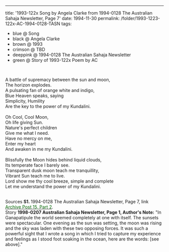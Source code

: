 ---
title: '1993-122x Song by Angela Clarke from 1994-0128 The Australian Sahaja Newsletter, Page 7'
date: 1994-11-30
permalink: /folder/1993-1223-122x-AC-1994-0128-TASN
tags:
  - blue @ Song
  - black @ Angela Clarke
  - brown @ 1993
  - crimson @ TBD
  - deeppink @ 1994-0128 The Australian Sahaja Newsletter
  - green @ Story of 1993-122x Poem by AC
<br>

<p>
A battle of supremacy between the sun and moon,<br>
The horizon  explodes.<br>
A pulsating fan of orange white and indigo,<br>
Blue Heaven speaks, saying<br>
Simplicity, Humility<br>
Are the key to the power of my Kundalini.<br> 
<br>
Oh Cool, Cool Moon,<br>
Oh life giving Sun.<br>
Nature's perfect children<br>
Give me what I need.<br>
Have no mercy on me,<br>
Enter my heart<br>
And awaken in me my Kundalini.<br>
<br>
Blissfully the Moon hides behind liquid clouds,<br>
Its temperate face I barely see.<br>
Transparent dusk moon teach me tranquillity,<br>
Vibrant Sun teach me to live.<br>
Lord show me thy cool breeze, simple and complete<br>
Let me understand the power of my Kundalini.<br>
</p>

<br>

<wave-list>
<list-title color="DarkSeaGreen" width="55">Sources</list-title>
  <list-item color="BlanchedAlmond"  width="280"><b>S1. </b> 1994-0128 The Australian Sahaja Newsletter, Page 7, link </font> <a href="https://seven-teams.github.io/archives/2023/1007"><font color="DarkGreen">Archive Post 15, Part 2</font></a>.</list-item>
</wave-list>

<br>

<wave-list>
<list-title color="DarkSeaGreen" width="40">Story</list-title>
  <list-item color="BlanchedAlmond"  width="280"><b>1998-0207 Australian Sahaja Newsletter, Page 1, Author's Note:</b> "In Ganapatipule the world seemed completely at one with itself. The sunsets were spectacular. One evening as the sun was setting, the moon was rising and the sky was laden with these two opposing forces. It was such a powerful sight that I wrote a song in which I tried to capture my experience and feelings as I stood foot soaking in the ocean, here are the words: [see above]."</list-item>
</wave-list>